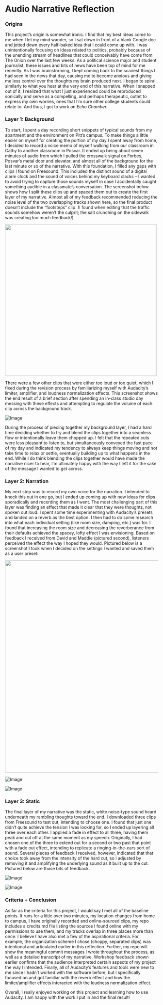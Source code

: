 # Audio Narrative Reflection

### Origins

This project’s origin is somewhat ironic. I find that my best ideas come to me when I let my mind wander, so I sat down in front of a blank Google doc and jotted down every half-baked idea that I could come up with. I was unintentionally focusing on ideas related to politics, probably because of the unending stream of headlines that could conceivably have come from The Onion over the last few weeks. As a political science major and student journalist, these issues and bits of news have been top of mind for me recently. As I was brainstorming, I kept coming back to the scariest things I had seen in the news that day, causing me to become anxious and giving me less control over the thoughts my brain produced next. I began to spiral, similarly to what you hear at the very end of this narrative. When I snapped out of it, I realized that what I just experienced could be reproduced sonically and serve as a compelling, and perhaps therapeutic, outlet to express my own worries, ones that I’m sure other college students could relate to. And thus, I got to work on *Echo Chamber.*

### Layer 1: Background

To start, I spent a day recording short snippets of typical sounds from my apartment and the environment on Pitt’s campus. To make things a little easier on myself for creating the portion of my day I spent away from home, I decided to record a voice memo of myself walking from our classroom in Cathy to another classroom in Posvar. It ended up being about seven minutes of audio from which I pulled the crosswalk signal on Forbes, Posvar’s metal door and elevator, and almost all of the background for the last minute or so of the narrative. With this foundation, I filled any gaps with clips I found on Freesound. This included the distinct sound of a digital alarm clock and the sound of voices behind my keyboard clacks – I wanted to avoid trying to capture those sounds myself in case I accidentally caught something audible in a classmate’s conversation. The screenshot below shows how I split these clips up and spaced them out to create the first layer of my narrative. Almost all of my feedback recommended reducing the noise level of the two overlapping tracks shown here, so the final product doesn’t include the “footsteps” clip. (I found when editing that the traffic sounds somehow weren’t the culprit; the salt crunching on the sidewalk was creating too much feedback!)

<img src="https://github.com/user-attachments/assets/357f27de-5e61-484e-9dc7-84cd7c389bd1" width="500" height="auto">

There were a few other clips that were either too loud or too quiet, which I fixed during the revision process by familiarizing myself with Audacity’s limiter, amplifier, and loudness normalization effects. This screenshot shows the end result of a brief section after spending an in-class studio day messing with these effects and attempting to regulate the volume of each clip across the background track.

![Image](https://github.com/user-attachments/assets/244a2f70-4f55-491b-aa83-12d6d58a4b22)

During the process of piecing together my background layer, I had a hard time deciding whether to try and blend the clips together into a seamless flow or intentionally leave them chopped up. I felt that the repeated cuts were less pleasant to listen to, but simultaneously conveyed the fast pace of my day and indicated my tendency to always keep things moving and not take time to relax or settle, eventually building up to what happens in the end. While I do think blending the clips together would have made the narrative nicer to hear, I’m ultimately happy with the way I left it for the sake of the message I wanted to get across. 

### Layer 2: Narration

My next step was to record my own voice for the narration. I intended to knock this out in one go, but I ended up coming up with new ideas for clips sporadically and recording them as I went. The most challenging part of this layer was finding an effect that made it clear that they were thoughts, not spoken out loud. I spent some time experimenting with Audacity’s presets and landed on a reverb as the best option. I then had to do some research into what each individual setting (like room size, damping, etc.) was for. I found that increasing the room size and decreasing the reverberance from their defaults achieved the spacey, lofty effect I was envisioning. Based on feedback I received from David and Maddie (pictured second), listeners perceived the effect the way I hoped they would. Pictured below is a screenshot I took when I decided on the settings I wanted and saved them as a user preset:

<img src="https://github.com/user-attachments/assets/14fcab6f-c70d-4cf7-b6a1-58762357bc5e" width="700" height="auto">

![Image](https://github.com/user-attachments/assets/00717961-7f91-412e-9e2c-c92f27194969)

![Image](https://github.com/user-attachments/assets/ce48db55-7392-4b51-9db9-aef2f7ae9409)

### Layer 3: Static

The final layer of my narrative was the static, white noise-type sound heard underneath my rambling thoughts toward the end. I downloaded three clips from Freesound to test out, intending to choose one. I found that just one didn’t quite achieve the tension I was looking for, so I ended up layering all three over each other. I applied a fade in effect to all three, having them peak and cut off at the same moment as my speech. Originally, I had chosen one of the three to extend out for a second or two past that point with a fade out effect, intending to replicate a ringing-in-the-ears sort of sound. Several pieces of feedback I received, however, indicated that that choice took away from the intensity of the hard cut, so I adjusted by removing it and amplifying the underlying sound as it built up to the cut. Pictured below are those bits of feedback.

![Image](https://github.com/user-attachments/assets/66c697c9-de10-4add-a18f-7ddc5fc867fe)

![Image](https://github.com/user-attachments/assets/a1b32f57-5d0c-45a9-81bb-22b817327971)

### Criteria + Conclusion

As far as the criteria for this project, I would say I met all of the baseline points. It runs for a little over two minutes, my location changes from home to campus, I have originally recorded and online-sourced clips, my repo includes a credits.md file listing the sources I found online with my permissions to use them, and my tracks overlap in three places more than once. I believe I have also met a few of the aspirational criteria. For example, the organization scheme I chose (choppy, separated clips) was intentional and articulated earlier in this reflection. Further, my repo will show the meaningful commit messages I wrote throughout the process, as well as a detailed transcript of my narrative. Workshop feedback shown earlier confirms that the audience interpreted certain aspects of my project the way I intended. Finally, all of Audacity’s features and tools were new to me since I hadn’t worked with the software before, but I specifically focused on and got familiar with the reverb effect and how the limiter/amplifier effects interacted with the loudness normalization effect. 

Overall, I really enjoyed working on this project and learning how to use Audacity. I am happy with the work I put in and the final result!